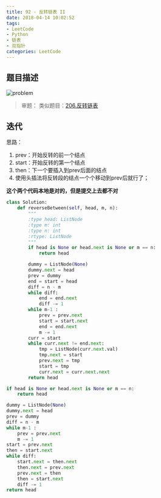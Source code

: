 ```yaml
---
title: 92 - 反转链表 II
date: 2018-04-14 10:02:52
tags:
- LeetCode
- Python
- 链表
- 双指针
categories: LeetCode
---
```


## 题目描述
![problem](/images/92.png)

<!-- more -->

>审题：
类似题目：[206.反转链表]()

## 迭代
思路：
1. prev：开始反转的前一个结点
2. start：开始反转的第一个结点
3. then：下一个要插入到prev后面的结点
4. 使用头插法将反转段的结点一个个移动到prev后就行了；

**这个两个代码本地是对的，但是提交上去都不对**
```python
class Solution:
    def reverseBetween(self, head, m, n):
        """
        :type head: ListNode
        :type m: int
        :type n: int
        :rtype: ListNode
        """
        if head is None or head.next is None or m == n:
            return head

        dummy = ListNode(None)
        dummy.next = head
        prev = dummy
        end = start = head
        diff = n - m
        while diff:
        	end = end.next
        	diff -= 1
        while m-1 :
        	prev = prev.next
        	start = start.next
        	end = end.next
        	m -= 1
        curr = start
        while curr.next != end.next:
            tmp = ListNode(curr.next.val)
            tmp.next = start
            prev.next = tmp
            start = tmp
            curr.next = curr.next.next
        return head
```

```python
if head is None or head.next is None or m == n:
    return head

dummy = ListNode(None)
dummy.next = head
prev = dummy
diff = n - m
while m-1 :
    prev = prev.next
    m -= 1
start = prev.next
then = start.next
while diff:
	start.next = then.next
	then.next = prev.next
	prev.next = then
	then = start.next
	diff -= 1
return head
```
